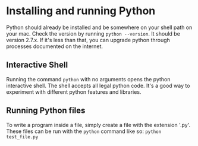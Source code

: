 Installing and running Python
=============================

Python should already be installed and be somewhere on your shell path on your mac. Check the version by running `python --version`. It should be version 2.7.x. If it's less than that, you can upgrade python through processes documented on the internet.

Interactive Shell
-----------------
Running the command `python` with no arguments opens the python interactive shell. The shell accepts all legal python code. It's a good way to experiment with different python features and libraries.

Running Python files
--------------------
To write a program inside a file, simply create a file with the extension '.py'. These files can be run with the `python` command like so: `python test_file.py`
